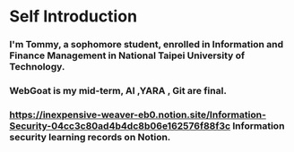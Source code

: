 # **Self Introduction**
### I'm Tommy, a sophomore student, enrolled in Information and Finance Management in National Taipei University of Technology.
### WebGoat is my mid-term, AI ,YARA , Git are final.
### https://inexpensive-weaver-eb0.notion.site/Information-Security-04cc3c80ad4b4dc8b06e162576f88f3c Information security learning records on Notion.
